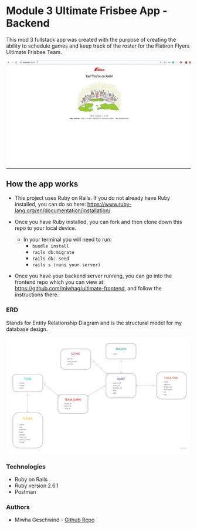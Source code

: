# Module 3 Ultimate Frisbee App - Backend  

This mod 3 fullstack app was created with the purpose of creating the ability to schedule games and keep track of the roster for the Flatiron Flyers Ultimate Frisbee Team. 

![](ultimate_backend.gif)

---

## How the app works  

* This project uses Ruby on Rails. If you do not already have Ruby installed, you can do so here: https://www.ruby-lang.org/en/documentation/installation/

* Once you have Ruby installed, you can fork and then clone down this repo to your local device. 
   * In your terminal you will need to run: 
        * `bundle install` 
        * `rails db:migrate`
        * `rails db: seed`
        * `rails s (runs your server)` 
        
* Once you have your backend server running, you can go into the frontend repo which you can view at: https://github.com/miwhag/ultimate-frontend,  and follow the instructions there. 


### ERD 
Stands for Entity Relationship Diagram and is the structural model for my database design. 

![](ERD_Diagram.jpg)



### Technologies 

* Ruby on Rails 
* Ruby version 2.6.1
* Postman 

### Authors

* Miwha Geschwind - [Github Repo](https://github.com/miwhag)



